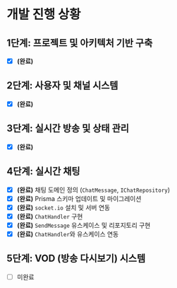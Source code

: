 # 개발 진행 상황

## 1단계: 프로젝트 및 아키텍처 기반 구축

- [x] **(완료)**

## 2단계: 사용자 및 채널 시스템

- [x] **(완료)**

## 3단계: 실시간 방송 및 상태 관리

- [x] **(완료)**

## 4단계: 실시간 채팅

- [x] **(완료)** 채팅 도메인 정의 (`ChatMessage`, `IChatRepository`)
- [x] **(완료)** Prisma 스키마 업데이트 및 마이그레이션
- [x] **(완료)** `socket.io` 설치 및 서버 연동
- [x] **(완료)** `ChatHandler` 구현
- [x] **(완료)** `SendMessage` 유스케이스 및 리포지토리 구현
- [x] **(완료)** `ChatHandler`와 유스케이스 연동

## 5단계: VOD (방송 다시보기) 시스템

- [ ] 미완료